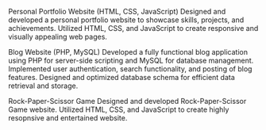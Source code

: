  
Personal Portfolio Website (HTML, CSS, JavaScript)
Designed and developed a personal portfolio website to showcase skills, projects, and 
achievements. Utilized HTML, CSS, and JavaScript to create responsive and visually appealing 
web pages.

Blog Website (PHP, MySQL)
Developed a fully functional blog application using PHP for server-side scripting and MySQL 
for database management. Implemented user authentication, search functionality, and posting of 
blog features. Designed and optimized database schema for efficient data retrieval and storage.

Rock-Paper-Scissor Game
Designed and developed Rock-Paper-Scissor Game website.
 Utilized HTML, CSS, and JavaScript to create highly resopnsive and entertained website.